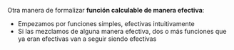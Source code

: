 
Otra manera de formalizar **función calculable de manera efectiva**:
+ Empezamos por funciones simples, efectivas intuitivamente
+ Si las mezclamos de alguna manera efectiva, dos o más funciones que ya eran efectivas van a seguir siendo efectivas